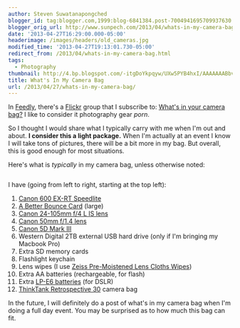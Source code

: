 ```yaml
---
author: Steven Suwatanapongched
blogger_id: tag:blogger.com,1999:blog-6841384.post-7004941695709937630
blogger_orig_url: http://www.sunpech.com/2013/04/whats-in-my-camera-bag.html
date: '2013-04-27T16:29:00.000-05:00'
headerimage: /images/headers/old_cameras.jpg
modified_time: '2013-04-27T19:13:01.730-05:00'
redirect_from: /2013/04/whats-in-my-camera-bag.html
tags:
  - Photography
thumbnail: http://4.bp.blogspot.com/-itgDoYkpqyw/UXw5PYB4hxI/AAAAAAABbvo/f3YFiG4A5XA/s600/IMG_20130427_134020.jpg
title: What's In My Camera Bag
url: /2013/04/27/whats-in-my-camera-bag/
---
```



In <a href="http://www.feedly.com/">Feedly</a>, there's a <a href="http://www.flickr.com/">Flickr</a> group that I subscribe to: <a href="http://www.flickr.com/groups/camerabag/pool/">What's in your camera bag?</a> I like to consider it photography gear <i>porn</i>.

So I thought I would share what I typically carry with me when I'm out and about. <b>I consider this a light package.</b> When I'm actually at an event I know I will take tons of pictures, there will be a bit more in my bag. But overall, this is good enough for most situations.

Here's what is <i>typically</i> in my camera bag, unless otherwise noted:

<img   border="0"  src="http://4.bp.blogspot.com/-itgDoYkpqyw/UXw5PYB4hxI/AAAAAAABbvo/f3YFiG4A5XA/s400/IMG_20130427_134020.jpg" alt=""  />

I have (going from left to right, starting at the top left):

<ol>
  <li><a href="http://www.amazon.com/gp/product/B007FH1KX2/ref=as_li_ss_tl?ie=UTF8&amp;camp=1789&amp;creative=390957&amp;creativeASIN=B007FH1KX2&amp;linkCode=as2&amp;tag=sunpech-20">Canon 600 EX-RT Speedlite</a></li>
  <li><a href="http://abetterbouncecard.com/">A Better Bounce Card</a> (large)</li>
  <li><a href="http://www.amazon.com/gp/product/B000B84KAW/ref=as_li_ss_tl?ie=UTF8&amp;camp=1789&amp;creative=390957&amp;creativeASIN=B000B84KAW&amp;linkCode=as2&amp;tag=sunpech-20">Canon 24-105mm f/4 L IS lens</a></li>
  <li><a href="http://www.amazon.com/gp/product/B00009XVCZ/ref=as_li_ss_tl?ie=UTF8&amp;camp=1789&amp;creative=390957&amp;creativeASIN=B00009XVCZ&amp;linkCode=as2&amp;tag=sunpech-20">Canon 50mm f/1.4 lens</a></li>
  <li><a href="http://www.amazon.com/gp/product/B007FGYZFI/ref=as_li_ss_tl?ie=UTF8&amp;camp=1789&amp;creative=390957&amp;creativeASIN=B007FGYZFI&amp;linkCode=as2&amp;tag=sunpech-20">Canon 5D Mark III</a></li>
  <li>Western Digital 2TB external USB hard drive (only if I'm bringing my Macbook Pro)</li>
  <li>Extra SD memory cards</li>
  <li>Flashlight keychain</li>
  <li>Lens wipes (I use <a href="http://www.amazon.com/gp/product/B0030E4UIQ/ref=as_li_ss_tl?ie=UTF8&amp;camp=1789&amp;creative=390957&amp;creativeASIN=B0030E4UIQ&amp;linkCode=as2&amp;tag=sunpech-20">Zeiss Pre-Moistened Lens Cloths Wipes</a>)</li>
  <li>Extra AA batteries (rechargeable, for flash)</li>
  <li>Extra <a href="http://www.amazon.com/gp/product/B005DEHVC8/ref=as_li_ss_tl?ie=UTF8&amp;camp=1789&amp;creative=390957&amp;creativeASIN=B005DEHVC8&amp;linkCode=as2&amp;tag=sunpech-20">LP-E6 batteries</a> (for DSLR)</li>
  <li><a href="http://www.amazon.com/gp/product/B0039ZJ15I/ref=as_li_ss_tl?ie=UTF8&amp;camp=1789&amp;creative=390957&amp;creativeASIN=B0039ZJ15I&amp;linkCode=as2&amp;tag=sunpech-20">ThinkTank Retrospective 30</a> camera bag</li>
</ol>

In the future, I will definitely do a post of what's in my camera bag when I'm doing a full day event. You may be surprised as to how much this bag can fit.